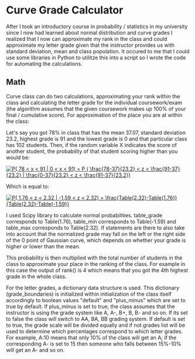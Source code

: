 # Curve Grade Calculator

  After I took an introductory course in probability / statistics in my university since I now had learned about normal distribution and curve grades I realized that I now can approximate my rank in the class and could approximate my letter grade given that the instructor provides us with standard deviation, mean and class population. It occured to me that I could use some libraries in Python to utilitze this into a script so I wrote the code for automating the calculations.

## Math

  Curve class can do two calculations, approximating your rank within the class and calculating the letter grade for the individual coursework/exam (the algorithm assumes that the given coursework makes up 100% of your final / cumulative score). For approximation of the place you are at within the class:

  Let's say you got 78% in class that has the mean 37.07, standard deviation 23.2, highest grade is 91 and the lowest grade is 0 and that particular class has 102 students. Then, if the random variable X indicates the score of another student, the probability of that student scoring higher than you would be:
  
  <a href="https://www.codecogs.com/eqnedit.php?latex=P(&space;78&space;<&space;x&space;<&space;91&space;|&space;0&space;<&space;x&space;<&space;91)&space;=&space;P&space;(&space;\frac{78-37}{23.2}&space;<&space;z&space;<&space;\frac{91-37}{23.2}&space;|&space;\frac{0-37}{23.2}&space;<&space;z&space;<&space;\frac{91-37}{23.2})" target="_blank"><img src="https://latex.codecogs.com/gif.latex?P(&space;78&space;<&space;x&space;<&space;91&space;|&space;0&space;<&space;x&space;<&space;91)&space;=&space;P&space;(&space;\frac{78-37}{23.2}&space;<&space;z&space;<&space;\frac{91-37}{23.2}&space;|&space;\frac{0-37}{23.2}&space;<&space;z&space;<&space;\frac{91-37}{23.2})" title="P( 78 < x < 91 | 0 < x < 91) = P ( \frac{78-37}{23.2} < z < \frac{91-37}{23.2} | \frac{0-37}{23.2} < z < \frac{91-37}{23.2})" /></a>
  
  Which is equal to: 
  
  <a href="https://www.codecogs.com/eqnedit.php?latex=P(&space;1.76&space;<&space;z&space;<&space;2.32&space;|&space;-1,59&space;<&space;z&space;<&space;2.32)&space;=&space;\frac{Table(2.32)-Table(1.76)}{Table(2.32)-Table(-1.59)}" target="_blank"><img src="https://latex.codecogs.com/gif.latex?P(&space;1.76&space;<&space;z&space;<&space;2.32&space;|&space;-1,59&space;<&space;z&space;<&space;2.32)&space;=&space;\frac{Table(2.32)-Table(1.76)}{Table(2.32)-Table(-1.59)}" title="P( 1.76 < z < 2.32 | -1,59 < z < 2.32) = \frac{Table(2.32)-Table(1.76)}{Table(2.32)-Table(-1.59)}" /></a>
  
  I used Scipy library to calculate normal probabilities. table_grade corresponds to Table(1.76), table_min corresponds to Table(-1.59) and table_max corresponds to Table(2.32). If statements are there to also take into account that the normalized grade may fall on the left or the right side of the 0 point of Gaussian curve, which depends on whether your grade is higher or lower than the mean.
  
  This probability is then multiplied with the total number of students in the class to approximate your place in the ranking of the class. For example in this case the output of rank() is 4 which means that you got the 4th highest grade in the whole class.
  
  For the letter grades, a dictionary data structure is used. This dictionary (grade_boundaries) is initialized within initialization of the class itself accordingly to boolean values "default" and "plus_minus" which are set to true by default. If plus_minus is set to true, the class assumes that the instructor is using the grade system like A, A-, B+, B, B- and so on. If its set to false the class will switch to AA, BA, BB grading system. If default is set to true, the grade scale will be divided equally and if not grades list will be used to determine which percentages correspond to which letter grades. For example, A:10 means that only 10% of the class will get an A; if the corresponding A- is set to 15 then someone who falls between 15%-10% will get an A- and so on.
